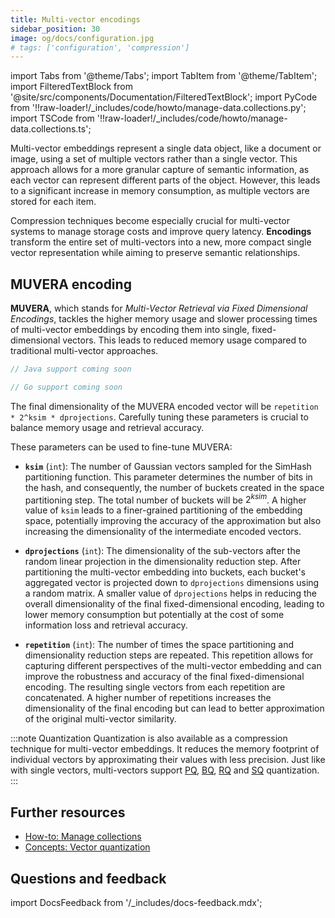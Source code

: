 ```yaml
---
title: Multi-vector encodings
sidebar_position: 30
image: og/docs/configuration.jpg
# tags: ['configuration', 'compression']
---
```


import Tabs from '@theme/Tabs';
import TabItem from '@theme/TabItem';
import FilteredTextBlock from '@site/src/components/Documentation/FilteredTextBlock';
import PyCode from '!!raw-loader!/\_includes/code/howto/manage-data.collections.py';
import TSCode from '!!raw-loader!/\_includes/code/howto/manage-data.collections.ts';


Multi-vector embeddings represent a single data object, like a document or image, using a set of multiple vectors rather than a single vector. This approach allows for a more granular capture of semantic information, as each vector can represent different parts of the object. However, this leads to a significant increase in memory consumption, as multiple vectors are stored for each item.

Compression techniques become especially crucial for multi-vector systems to manage storage costs and improve query latency. **Encodings** transform the entire set of multi-vectors into a new, more compact single vector representation while aiming to preserve semantic relationships.

## MUVERA encoding

**MUVERA**, which stands for _Multi-Vector Retrieval via Fixed Dimensional Encodings_, tackles the higher memory usage and slower processing times of multi-vector embeddings by encoding them into single, fixed-dimensional vectors. This leads to reduced memory usage compared to traditional multi-vector approaches.

<!-- TODO[g-despot]: Add link to blog post: Read more about it in this blog post. -->

<Tabs groupId="languages">
  <TabItem value="py" label="Python">
    <FilteredTextBlock
      text={PyCode}
      startMarker="# START MultiValueVectorMuvera"
      endMarker="# END MultiValueVectorMuvera"
      language="py"
    />
  </TabItem>
  <TabItem value="ts" label="JS/TS Client v3">
    <FilteredTextBlock
      text={TSCode}
      startMarker="// START MultiValueVectorMuvera"
      endMarker="// END MultiValueVectorMuvera"
      language="ts"
    />
  </TabItem>
  <TabItem value="java" label="Java">

```java
// Java support coming soon
```

 </TabItem>
  <TabItem value="go" label="Go">

```go
// Go support coming soon
```

</TabItem>
</Tabs>

The final dimensionality of the MUVERA encoded vector will be
`repetition * 2^ksim * dprojections`. Carefully tuning these parameters
is crucial to balance memory usage and retrieval accuracy.

These parameters can be used to fine-tune MUVERA:

- **`ksim`** (`int`):
  The number of Gaussian vectors sampled for the SimHash partitioning function.
  This parameter determines the number of bits in the hash, and consequently,
  the number of buckets created in the space partitioning step. The total
  number of buckets will be $2^{ksim}$. A higher value of `ksim` leads to a
  finer-grained partitioning of the embedding space, potentially improving
  the accuracy of the approximation but also increasing the dimensionality
  of the intermediate encoded vectors.

- **`dprojections`** (`int`):
  The dimensionality of the sub-vectors after the random linear projection
  in the dimensionality reduction step. After partitioning the multi-vector
  embedding into buckets, each bucket's aggregated vector is projected down
  to `dprojections` dimensions using a random matrix. A smaller value of
  `dprojections` helps in reducing the overall dimensionality of the final
  fixed-dimensional encoding, leading to lower memory consumption but potentially
  at the cost of some information loss and retrieval accuracy.

- **`repetition`** (`int`):
  The number of times the space partitioning and dimensionality reduction
  steps are repeated. This repetition allows for capturing different perspectives
  of the multi-vector embedding and can improve the robustness and accuracy
  of the final fixed-dimensional encoding. The resulting single vectors from
  each repetition are concatenated. A higher number of repetitions increases
  the dimensionality of the final encoding but can lead to better approximation
  of the original multi-vector similarity.

:::note Quantization
Quantization is also available as a compression technique for multi-vector embeddings. It reduces the memory footprint of individual vectors by approximating their values with less precision. Just like with single vectors, multi-vectors support [PQ](./pq-compression.md), [BQ](./bq-compression.md), [RQ](./rq-compression.md) and [SQ](./sq-compression.md) quantization.
:::

## Further resources

- [How-to: Manage collections](../../manage-collections/vector-config.mdx#define-multi-vector-embeddings-eg-colbert-colpali)
- [Concepts: Vector quantization](../../concepts/vector-quantization.md)

## Questions and feedback

import DocsFeedback from '/\_includes/docs-feedback.mdx';

<DocsFeedback/>
